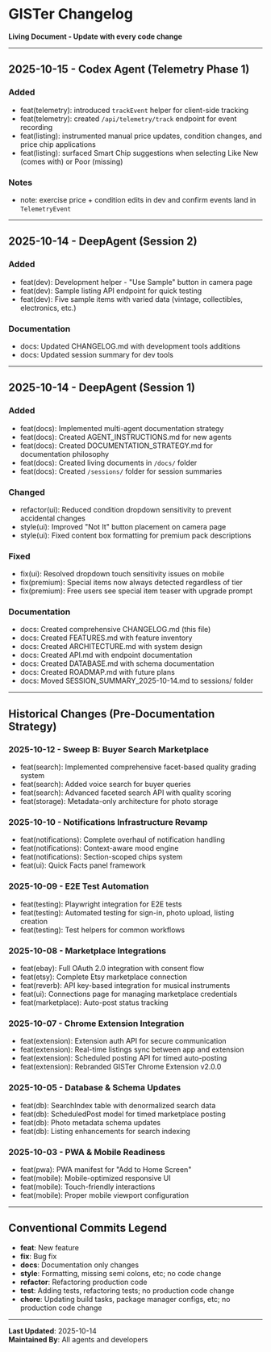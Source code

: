 
# GISTer Changelog
**Living Document - Update with every code change**

---

## 2025-10-15 - Codex Agent (Telemetry Phase 1)

### Added
- feat(telemetry): introduced `trackEvent` helper for client-side tracking
- feat(telemetry): created `/api/telemetry/track` endpoint for event recording
- feat(listing): instrumented manual price updates, condition changes, and price chip applications
- feat(listing): surfaced Smart Chip suggestions when selecting Like New (comes with) or Poor (missing)

### Notes
- note: exercise price + condition edits in dev and confirm events land in `TelemetryEvent`

---

## 2025-10-14 - DeepAgent (Session 2)

### Added
- feat(dev): Development helper - "Use Sample" button in camera page
- feat(dev): Sample listing API endpoint for quick testing
- feat(dev): Five sample items with varied data (vintage, collectibles, electronics, etc.)

### Documentation
- docs: Updated CHANGELOG.md with development tools additions
- docs: Updated session summary for dev tools

---

## 2025-10-14 - DeepAgent (Session 1)

### Added
- feat(docs): Implemented multi-agent documentation strategy
- feat(docs): Created AGENT_INSTRUCTIONS.md for new agents
- feat(docs): Created DOCUMENTATION_STRATEGY.md for documentation philosophy
- feat(docs): Created living documents in `/docs/` folder
- feat(docs): Created `/sessions/` folder for session summaries

### Changed
- refactor(ui): Reduced condition dropdown sensitivity to prevent accidental changes
- style(ui): Improved "Not It" button placement on camera page
- style(ui): Fixed content box formatting for premium pack descriptions

### Fixed
- fix(ui): Resolved dropdown touch sensitivity issues on mobile
- fix(premium): Special items now always detected regardless of tier
- fix(premium): Free users see special item teaser with upgrade prompt

### Documentation
- docs: Created comprehensive CHANGELOG.md (this file)
- docs: Created FEATURES.md with feature inventory
- docs: Created ARCHITECTURE.md with system design
- docs: Created API.md with endpoint documentation
- docs: Created DATABASE.md with schema documentation
- docs: Created ROADMAP.md with future plans
- docs: Moved SESSION_SUMMARY_2025-10-14.md to sessions/ folder

---

## Historical Changes (Pre-Documentation Strategy)

### 2025-10-12 - Sweep B: Buyer Search Marketplace
- feat(search): Implemented comprehensive facet-based quality grading system
- feat(search): Added voice search for buyer queries
- feat(search): Advanced faceted search API with quality scoring
- feat(storage): Metadata-only architecture for photo storage

### 2025-10-10 - Notifications Infrastructure Revamp
- feat(notifications): Complete overhaul of notification handling
- feat(notifications): Context-aware mood engine
- feat(notifications): Section-scoped chips system
- feat(ui): Quick Facts panel framework

### 2025-10-09 - E2E Test Automation
- feat(testing): Playwright integration for E2E tests
- feat(testing): Automated testing for sign-in, photo upload, listing creation
- feat(testing): Test helpers for common workflows

### 2025-10-08 - Marketplace Integrations
- feat(ebay): Full OAuth 2.0 integration with consent flow
- feat(etsy): Complete Etsy marketplace connection
- feat(reverb): API key-based integration for musical instruments
- feat(ui): Connections page for managing marketplace credentials
- feat(marketplace): Auto-post status tracking

### 2025-10-07 - Chrome Extension Integration
- feat(extension): Extension auth API for secure communication
- feat(extension): Real-time listings sync between app and extension
- feat(extension): Scheduled posting API for timed auto-posting
- feat(extension): Rebranded GISTer Chrome Extension v2.0.0

### 2025-10-05 - Database & Schema Updates
- feat(db): SearchIndex table with denormalized search data
- feat(db): ScheduledPost model for timed marketplace posting
- feat(db): Photo metadata schema updates
- feat(db): Listing enhancements for search indexing

### 2025-10-03 - PWA & Mobile Readiness
- feat(pwa): PWA manifest for "Add to Home Screen"
- feat(mobile): Mobile-optimized responsive UI
- feat(mobile): Touch-friendly interactions
- feat(mobile): Proper mobile viewport configuration

---

## Conventional Commits Legend

- **feat**: New feature
- **fix**: Bug fix
- **docs**: Documentation only changes
- **style**: Formatting, missing semi colons, etc; no code change
- **refactor**: Refactoring production code
- **test**: Adding tests, refactoring tests; no production code change
- **chore**: Updating build tasks, package manager configs, etc; no production code change

---

**Last Updated**: 2025-10-14  
**Maintained By**: All agents and developers
